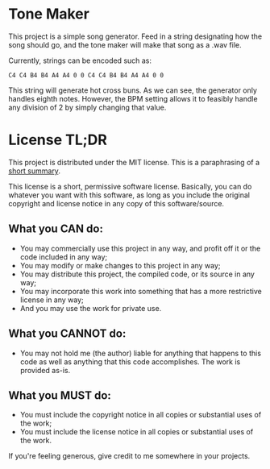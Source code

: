 # Tone Maker

This project is a simple song generator. Feed in a string designating how the
song should go, and the tone maker will make that song as a .wav file.

Currently, strings can be encoded such as:

`C4 C4 B4 B4 A4 A4 0 0 C4 C4 B4 B4 A4 A4 0 0`

This string will generate hot cross buns. As we can see, the generator only
handles eighth notes. However, the BPM setting allows it to feasibly handle any
division of 2 by simply changing that value.

# License TL;DR

This project is distributed under the MIT license. This is a paraphrasing of a
[short summary](https://tldrlegal.com/license/mit-license).

This license is a short, permissive software license. Basically, you can do
whatever you want with this software, as long as you include the original
copyright and license notice in any copy of this software/source.

## What you CAN do:

-   You may commercially use this project in any way, and profit off it or the
    code included in any way;
-   You may modify or make changes to this project in any way;
-   You may distribute this project, the compiled code, or its source in any
    way;
-   You may incorporate this work into something that has a more restrictive
    license in any way;
-   And you may use the work for private use.

## What you CANNOT do:

-   You may not hold me (the author) liable for anything that happens to this
    code as well as anything that this code accomplishes. The work is provided
    as-is.

## What you MUST do:

-   You must include the copyright notice in all copies or substantial uses of
    the work;
-   You must include the license notice in all copies or substantial uses of the
    work.

If you're feeling generous, give credit to me somewhere in your projects.
